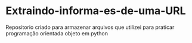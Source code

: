# Extraindo-informa-es-de-uma-URL
Repositorio criado para armazenar arquivos que utilizei para praticar programação orientada objeto em python
